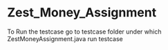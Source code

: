 # Zest_Money_Assignment

To Run the testcase go to testcase folder under which ZestMoneyAssignment.java run testcase
